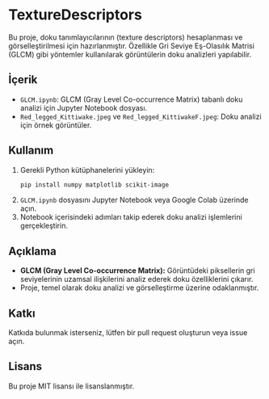 # TextureDescriptors

Bu proje, doku tanımlayıcılarının (texture descriptors) hesaplanması ve görselleştirilmesi için hazırlanmıştır. Özellikle Gri Seviye Eş-Olasılık Matrisi (GLCM) gibi yöntemler kullanılarak görüntülerin doku analizleri yapılabilir.

## İçerik
- `GLCM.ipynb`: GLCM (Gray Level Co-occurrence Matrix) tabanlı doku analizi için Jupyter Notebook dosyası.
- `Red_legged_Kittiwake.jpeg` ve `Red_legged_KittiwakeF.jpeg`: Doku analizi için örnek görüntüler.

## Kullanım
1. Gerekli Python kütüphanelerini yükleyin:
    ```bash
    pip install numpy matplotlib scikit-image
    ```
2. `GLCM.ipynb` dosyasını Jupyter Notebook veya Google Colab üzerinde açın.
3. Notebook içerisindeki adımları takip ederek doku analizi işlemlerini gerçekleştirin.

## Açıklama
- **GLCM (Gray Level Co-occurrence Matrix):** Görüntüdeki piksellerin gri seviyelerinin uzamsal ilişkilerini analiz ederek doku özelliklerini çıkarır.
- Proje, temel olarak doku analizi ve görselleştirme üzerine odaklanmıştır.

## Katkı
Katkıda bulunmak isterseniz, lütfen bir pull request oluşturun veya issue açın.

## Lisans
Bu proje MIT lisansı ile lisanslanmıştır. 
